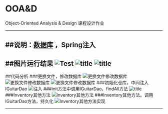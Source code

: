 # OOA&D
Object-Oriented Analysis &amp; Design 课程设计作业

-------------

##说明：[数据库](https://github.com/muxiaobai/OOAD/tree/master/task5/database) ，Spring注入
----------------------------
##图片运行结果
![Test](https://github.com/muxiaobai/OOAD/blob/master/task5/201606041015.png "title")
![](https://github.com/muxiaobai/OOAD/blob/master/task5/201606041017.png "title")
![](https://github.com/muxiaobai/OOAD/blob/master/task5/201606041020.png "title")
-----------------------------
##代码分析
###更换文件，修改数据库
![更换文件修改数据库](https://github.com/muxiaobai/OOAD/blob/master/task5/201606041021.png "title")
![更换文件修改数据库](https://github.com/muxiaobai/OOAD/blob/master/task5/201606041022.PNG "title")
![更换文件修改数据库](https://github.com/muxiaobai/OOAD/blob/master/task5/201606041023.PNG "title")
###初始化仓库，中间注入IGuitarDao
![注入](https://github.com/muxiaobai/OOAD/blob/master/task5/201606041024.png "title")
###init方法中调用IGuitarDao，findAll方法
![](https://github.com/muxiaobai/OOAD/blob/master/task5/201606041025.png "title")
###Inventory其他方法
![Inventory其他方法](https://github.com/muxiaobai/OOAD/blob/master/task5/201606041026.png "title")
###Inventory其他方法。调用IGuitarDao方法，持久化
![Inventory其他方法实现](https://github.com/muxiaobai/OOAD/blob/master/task5/201606041021.png "title")

--------------
